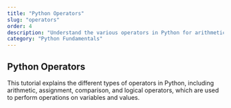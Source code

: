 ```yaml
---
title: "Python Operators"
slug: "operators"
order: 4
description: "Understand the various operators in Python for arithmetic, comparison, and logical operations."
category: "Python Fundamentals"
---
```


## Python Operators

This tutorial explains the different types of operators in Python, including arithmetic, assignment, comparison, and logical operators, which are used to perform operations on variables and values.
